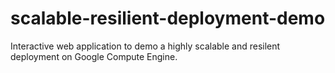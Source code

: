 # scalable-resilient-deployment-demo
Interactive web application to demo a highly scalable and resilent deployment on Google Compute Engine.
